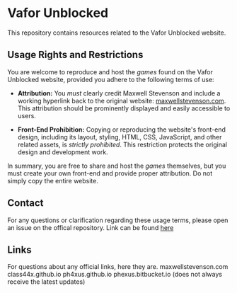 # Vafor Unblocked

This repository contains resources related to the Vafor Unblocked website.

## Usage Rights and Restrictions

You are welcome to reproduce and host the *games* found on the Vafor Unblocked website, provided you adhere to the following terms of use:

* **Attribution:**  You *must* clearly credit Maxwell Stevenson and include a working hyperlink back to the original website: [maxwellstevenson.com](https://maxwellstevenson.com). This attribution should be prominently displayed and easily accessible to users.

* **Front-End Prohibition:**  Copying or reproducing the website's front-end design, including its layout, styling, HTML, CSS, JavaScript, and other related assets, is *strictly prohibited*.  This restriction protects the original design and development work.

In summary, you are free to share and host the *games* themselves, but you must create your own front-end and provide proper attribution.  Do not simply copy the entire website.

## Contact

For any questions or clarification regarding these usage terms, please open an issue on the offical repository. Link can be found [here](https://github.com/phexus23/phexus23.github.io)

## Links 

For questions about any official links, here they are. 
maxwellstevenson.com
class44x.github.io
ph4xus.github.io
phexus.bitbucket.io (does not always receive the latest updates)
